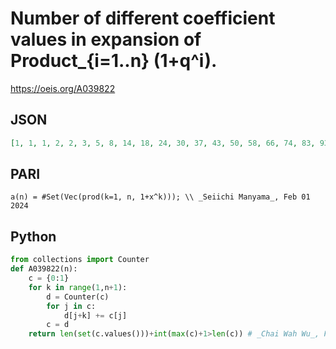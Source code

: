 # Number of different coefficient values in expansion of Product\_\{i\=1\.\.n\} \(1\+q^i\)\.
https://oeis.org/A039822
## JSON
```JSON
[1, 1, 1, 2, 2, 3, 5, 8, 14, 18, 24, 30, 37, 43, 50, 58, 66, 74, 83, 93, 103, 113, 124, 136, 148, 160, 173, 187, 201, 215, 230, 246, 262, 278, 295, 313, 331, 349, 368, 388, 408, 428, 449, 471, 493, 515, 538, 562, 586, 610, 635, 661, 687, 713, 740, 768, 796, 824]
```
## PARI
```PARI
a(n) = #Set(Vec(prod(k=1, n, 1+x^k))); \\ _Seiichi Manyama_, Feb 01 2024
```
## Python
```Python
from collections import Counter
def A039822(n):
    c = {0:1}
    for k in range(1,n+1):
        d = Counter(c)
        for j in c:
            d[j+k] += c[j]
        c = d
    return len(set(c.values()))+int(max(c)+1>len(c)) # _Chai Wah Wu_, Feb 04 2024
```
